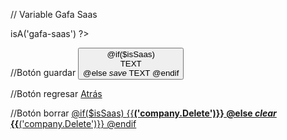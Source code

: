 // Variable Gafa Saas
<?php $isSaas = Auth::user()->isA('gafa-saas') ?>

//Botón guardar
<button type="submit" class="{{$isSaas ? 'BuqSaas-e-button is-save' : 'waves-effect waves-light btn btnguardar'}}">
    @if($isSaas)
        <div>
            <i class="fal fa-save"></i>
            <span>TEXT</span>
        </div>
    @else
        <i class="material-icons right small">save</i>
        TEXT
    @endif
</button>

//Botón regresar
<a class="BuqSaas-e-button is-link" href="LINK">
   <i class="far fa-angle-left"></i>
   <span>Atrás</span>
</a>

//Botón borrar
<a class="{{$isSaas ? 'BuqSaas-e-button is-delete' : 'waves-effect waves-light btn btnguardar'}}" href="#eliminar_b" style="{{$isSaas ? '' : 'background-color: grey'}}">
   @if($isSaas)
      <i class="far fa-times"></i>
      <span>{{__('company.Delete')}}</span>
   @else
      <i class="material-icons right small">clear</i>
      {{__('company.Delete')}}
   @endif
</a>
